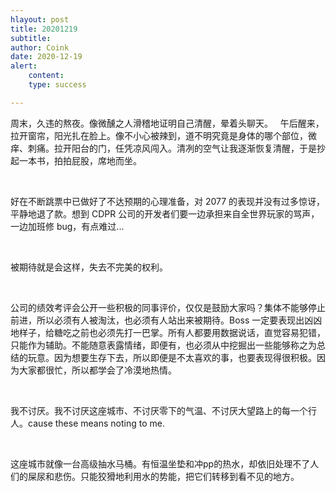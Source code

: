```yaml
---
hlayout: post
title: 20201219
subtitle: 
author: Coink
date: 2020-12-19
alert: 
    content: 
    type: success

---
```




周末，久违的熬夜。像微醺之人滑稽地证明自己清醒，晕着头聊天。
&nbsp;
午后醒来，拉开窗帘，阳光扎在脸上。像不小心被辣到，道不明究竟是身体的哪个部位，微痒、刺痛。拉开阳台的门，任凭凉风闯入。清冽的空气让我逐渐恢复清醒，于是抄起一本书，拍拍屁股，席地而坐。

&nbsp;

好在不断跳票中已做好了不达预期的心理准备，对 2077 的表现并没有过多惊讶，平静地退了款。想到 CDPR 公司的开发者们要一边承担来自全世界玩家的骂声，一边加班修 bug，有点难过...

&nbsp;

被期待就是会这样，失去不完美的权利。

&nbsp;

公司的绩效考评会公开一些积极的同事评价，仅仅是鼓励大家吗？集体不能够停止前进，所以必须有人被淘汰，也必须有人站出来被期待。Boss 一定要表现出凶凶地样子，给糖吃之前也必须先打一巴掌。所有人都要用数据说话，直觉容易犯错，只能作为辅助。不能随意表露情绪，即便有，也必须从中挖掘出一些能够称之为总结的玩意。因为想要生存下去，所以即便是不太喜欢的事，也要表现得很积极。因为大家都很忙，所以都学会了冷漠地热情。

&nbsp;

我不讨厌。我不讨厌这座城市、不讨厌零下的气温、不讨厌大望路上的每一个行人。cause these means noting to me.

&nbsp;

这座城市就像一台高级抽水马桶。有恒温坐垫和冲pp的热水，却依旧处理不了人们的屎尿和悲伤。只能狡猾地利用水的势能，把它们转移到看不见的地方。

